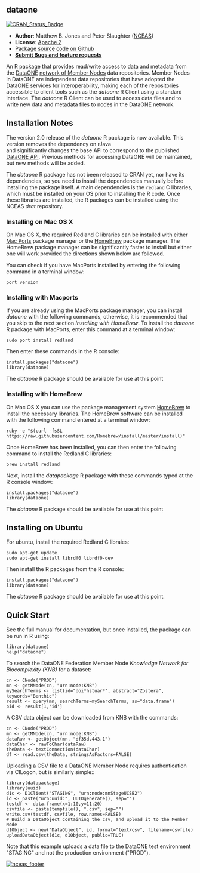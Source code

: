 ## dataone
[![CRAN_Status_Badge](http://www.r-pkg.org/badges/version/dataone)](http://cran.r-project.org/web/packages/dataone)

- **Author**: Matthew B. Jones and Peter Slaughter ([NCEAS](http://www.nceas.ucsb.edu))
- **License**: [Apache 2](http://opensource.org/licenses/Apache-2.0)
- [Package source code on Github](https://github.com/DataONEorg/rdataone)
- [**Submit Bugs and feature requests**](https://github.com/DataONEorg/rdataone/issues)

An R package that provides read/write access to data and metadata from the [DataONE](https://www.dataone.org) [network of 
Member Nodes](https://www.dataone.org/current-member-nodes) data repositories. Member Nodes in DataONE are independent data repositories that have adopted the DataONE services for interoperability, making each of the repositories accessible to client tools such as the *dataone* R Client using a standard interface.  The *dataone* R Client can be used to access data files and to write new data and metadata files to nodes in the DataONE network.  

## Installation Notes 

The version 2.0 release of the *dataone* R package is now available. This version removes the dependency on rJava  
and significantly changes the base API to correspond to the published 
[DataONE API](https://purl.dataone.org/architecturev2/apis/index.html).  Previous methods for accessing DataONE will be maintained, but new methods will be added.

The *dataone* R package has not been released to CRAN yet, nor have its dependencies, so you need to install
the dependencies manually before installing the package itself.  A main dependencies is the `redland` C
libraries, which must be installed on your OS prior to installing the R code. Once these libraries are installed,
the R packages can be installed using the NCEAS *drat* repository.

### Installing on Mac OS X

On Mac OS X, the required Redland C libraries can be installed with either [Mac Ports](https://www.macports.org) package manager
or the [HomeBrew](http://brew.sh) package manager. The HomeBrew package manager can be significantly faster to install
but either one will work provided the directions shown below are followed.

You can check if you have MacPorts installed by entering the following command in a terminal window:

```
port version
```

### Installing with Macports
If you are already using the MacPorts package manager, you can install *dataone* with the following commands, 
otherwise, it is recommended that you skip to the next section *Installing with HomeBrew*. To install
the *dataone* R package with MacPorts, enter this command at a terminal window:

```
sudo port install redland
```
Then enter these commands in the R console:
```
install.packages("dataone")
library(dataone)
```

The *dataone* R package should be available for use at this point

### Installing with HomeBrew
On Mac OS X you can use the package management system [HomeBrew](http://brew.sh) to install the 
necessary libraries. The HomeBrew software can be installed with the following command entered at a terminal window:

```
ruby -e "$(curl -fsSL https://raw.githubusercontent.com/Homebrew/install/master/install)"
```

Once HomeBrew has been installed, you can then enter the following command to install the Redland C libraries:

```
brew install redland
```

Next, install the *datapackage* R package with these commands typed at the R console window:
```
install.packages("dataone")
library(dataone)
```
  
The *dataone* R package should be available for use at this point

## Installing on Ubuntu

For ubuntu, install the required Redland C libraies:

```
sudo apt-get update
sudo apt-get install librdf0 librdf0-dev
```

Then install the R packages from the R console:

```
install.packages("dataone")
library(dataone)
```
  
The *dataone* R package should be available for use at this point.

## Quick Start

See the full manual for documentation, but once installed, the package can be run in R using:
```
library(dataone)
help("dataone")
```

To search the DataONE Federation Member Node *Knowledge Network for Biocomplexity (KNB)* for a dataset:

```
cn <- CNode("PROD")
mn <- getMNode(cn, "urn:node:KNB")
mySearchTerms <- list(id="doi*hstuar*", abstract="Zostera", keywords="Benthic")
result <- query(mn, searchTerms=mySearchTerms, as="data.frame")
pid <- result[1,'id']
```

A CSV data object can be downloaded from KNB with the commands:

```
cn <- CNode("PROD")
mn <- getMNode(cn, "urn:node:KNB")
dataRaw <- getObject(mn, "df35d.443.1")
dataChar <- rawToChar(dataRaw)
theData <- textConnection(dataChar)
df <- read.csv(theData, stringsAsFactors=FALSE)
```

Uploading a CSV file to a DataONE Member Node requires authentication via CILogon, but is similarly simple::

```
library(datapackage)
library(uuid)
d1c <- D1Client("STAGING", "urn:node:mnStageUCSB2")
id <- paste("urn:uuid:", UUIDgenerate(), sep="")
testdf <- data.frame(x=1:10,y=11:20)
csvfile <- paste(tempfile(), ".csv", sep="")
write.csv(testdf, csvfile, row.names=FALSE)
# Build a DataObject containing the csv, and upload it to the Member Node
d1Object <- new("DataObject", id, format="text/csv", filename=csvfile)
uploadDataObject(d1c, d1Object, public=TRUE)
```

Note that this example uploads a data file to the DataONE test environment "STAGING" and not the production environment ("PROD").

[![nceas_footer](https://www.nceas.ucsb.edu/files/newLogo_0.png)](http://www.nceas.ucsb.edu)